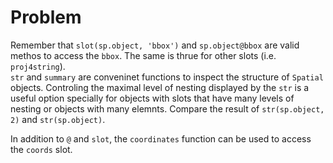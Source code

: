 

# Problem
 Remember that `slot(sp.object, 'bbox')` and `sp.object@bbox` are valid methos to access the `bbox`. The same is thrue for other slots (i.e. `proj4string`).  
`str` and `summary` are conveninet functions to inspect the structure of `Spatial` objects. Controling the maximal level of nesting displayed by the `str` is a useful option specially for objects with slots that have many levels of nesting or objects with many elemnts. Compare the result of  `str(sp.object, 2)` and `str(sp.object)`.  


In addition to `@` and `slot`, the `coordinates` function can be used to access the `coords` slot.
